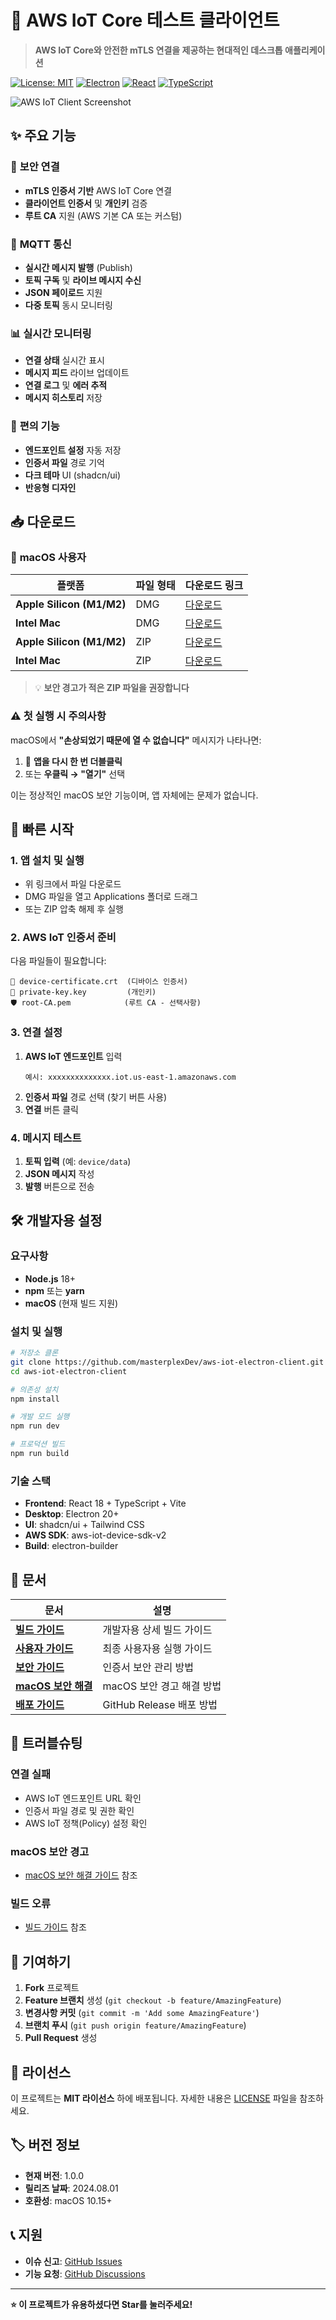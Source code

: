 # 🚀 AWS IoT Core 테스트 클라이언트

> **AWS IoT Core와 안전한 mTLS 연결을 제공하는 현대적인 데스크톱 애플리케이션**

[![License: MIT](https://img.shields.io/badge/License-MIT-yellow.svg)](https://opensource.org/licenses/MIT)
[![Electron](https://img.shields.io/badge/Electron-20+-blue.svg)](https://www.electronjs.org/)
[![React](https://img.shields.io/badge/React-18+-61DAFB.svg)](https://reactjs.org/)
[![TypeScript](https://img.shields.io/badge/TypeScript-5+-3178C6.svg)](https://www.typescriptlang.org/)

![AWS IoT Client Screenshot](docs/screenshot.png)

## ✨ 주요 기능

### 🔐 **보안 연결**
- **mTLS 인증서 기반** AWS IoT Core 연결
- **클라이언트 인증서** 및 **개인키** 검증
- **루트 CA** 지원 (AWS 기본 CA 또는 커스텀)

### 📡 **MQTT 통신**
- **실시간 메시지 발행** (Publish)
- **토픽 구독** 및 **라이브 메시지 수신**
- **JSON 페이로드** 지원
- **다중 토픽** 동시 모니터링

### 📊 **실시간 모니터링**
- **연결 상태** 실시간 표시
- **메시지 피드** 라이브 업데이트
- **연결 로그** 및 **에러 추적**
- **메시지 히스토리** 저장

### 💾 **편의 기능**
- **엔드포인트 설정** 자동 저장
- **인증서 파일** 경로 기억
- **다크 테마** UI (shadcn/ui)
- **반응형 디자인**

## 📥 다운로드

### 🍎 **macOS 사용자**

| 플랫폼 | 파일 형태 | 다운로드 링크 |
|--------|-----------|---------------|
| **Apple Silicon (M1/M2)** | DMG | [다운로드](https://github.com/masterplexDev/aws-iot-electron-client/releases/latest/download/AWS%20IoT%20Core%20테스트%20클라이언트-1.0.0-arm64.dmg) |
| **Intel Mac** | DMG | [다운로드](https://github.com/masterplexDev/aws-iot-electron-client/releases/latest/download/AWS%20IoT%20Core%20테스트%20클라이언트-1.0.0-x64.dmg) |
| **Apple Silicon (M1/M2)** | ZIP | [다운로드](https://github.com/masterplexDev/aws-iot-electron-client/releases/latest/download/AWS%20IoT%20Core%20테스트%20클라이언트-1.0.0-arm64.zip) |
| **Intel Mac** | ZIP | [다운로드](https://github.com/masterplexDev/aws-iot-electron-client/releases/latest/download/AWS%20IoT%20Core%20테스트%20클라이언트-1.0.0-x64.zip) |

> 💡 **보안 경고가 적은 ZIP 파일을 권장합니다**

### ⚠️ **첫 실행 시 주의사항**

macOS에서 **"손상되었기 때문에 열 수 없습니다"** 메시지가 나타나면:

1. 🔄 **앱을 다시 한 번 더블클릭**
2. 또는 **우클릭 → "열기"** 선택

이는 정상적인 macOS 보안 기능이며, 앱 자체에는 문제가 없습니다.

## 🚀 빠른 시작

### 1. **앱 설치 및 실행**
- 위 링크에서 파일 다운로드
- DMG 파일을 열고 Applications 폴더로 드래그
- 또는 ZIP 압축 해제 후 실행

### 2. **AWS IoT 인증서 준비**
다음 파일들이 필요합니다:
```
📄 device-certificate.crt  (디바이스 인증서)
🔑 private-key.key         (개인키)
🛡️ root-CA.pem            (루트 CA - 선택사항)
```

### 3. **연결 설정**
1. **AWS IoT 엔드포인트** 입력
   ```
   예시: xxxxxxxxxxxxxx.iot.us-east-1.amazonaws.com
   ```
2. **인증서 파일** 경로 선택 (찾기 버튼 사용)
3. **연결** 버튼 클릭

### 4. **메시지 테스트**
1. **토픽 입력** (예: `device/data`)
2. **JSON 메시지** 작성
3. **발행** 버튼으로 전송

## 🛠️ 개발자용 설정

### **요구사항**
- **Node.js** 18+ 
- **npm** 또는 **yarn**
- **macOS** (현재 빌드 지원)

### **설치 및 실행**
```bash
# 저장소 클론
git clone https://github.com/masterplexDev/aws-iot-electron-client.git
cd aws-iot-electron-client

# 의존성 설치
npm install

# 개발 모드 실행
npm run dev

# 프로덕션 빌드
npm run build
```

### **기술 스택**
- **Frontend**: React 18 + TypeScript + Vite
- **Desktop**: Electron 20+
- **UI**: shadcn/ui + Tailwind CSS
- **AWS SDK**: aws-iot-device-sdk-v2
- **Build**: electron-builder

## 📖 문서

| 문서 | 설명 |
|------|------|
| **[빌드 가이드](docs/BUILD_GUIDE.md)** | 개발자용 상세 빌드 가이드 |
| **[사용자 가이드](docs/사용자_실행_안내서.md)** | 최종 사용자용 실행 가이드 |
| **[보안 가이드](docs/SECURITY_NOTICE.md)** | 인증서 보안 관리 방법 |
| **[macOS 보안 해결](docs/MACOS_SECURITY_SOLUTION.md)** | macOS 보안 경고 해결 방법 |
| **[배포 가이드](docs/GitHub_Release_가이드.md)** | GitHub Release 배포 방법 |

## 🐛 트러블슈팅

### **연결 실패**
- AWS IoT 엔드포인트 URL 확인
- 인증서 파일 경로 및 권한 확인
- AWS IoT 정책(Policy) 설정 확인

### **macOS 보안 경고**
- [macOS 보안 해결 가이드](docs/MACOS_SECURITY_SOLUTION.md) 참조

### **빌드 오류**
- [빌드 가이드](docs/BUILD_GUIDE.md) 참조

## 🤝 기여하기

1. **Fork** 프로젝트
2. **Feature 브랜치** 생성 (`git checkout -b feature/AmazingFeature`)
3. **변경사항 커밋** (`git commit -m 'Add some AmazingFeature'`)
4. **브랜치 푸시** (`git push origin feature/AmazingFeature`)
5. **Pull Request** 생성

## 📄 라이선스

이 프로젝트는 **MIT 라이선스** 하에 배포됩니다. 자세한 내용은 [LICENSE](LICENSE) 파일을 참조하세요.

## 🏷️ 버전 정보

- **현재 버전**: 1.0.0
- **릴리즈 날짜**: 2024.08.01
- **호환성**: macOS 10.15+

## 📞 지원

- **이슈 신고**: [GitHub Issues](https://github.com/masterplexDev/aws-iot-electron-client/issues)
- **기능 요청**: [GitHub Discussions](https://github.com/masterplexDev/aws-iot-electron-client/discussions)

---

**⭐ 이 프로젝트가 유용하셨다면 Star를 눌러주세요!**
